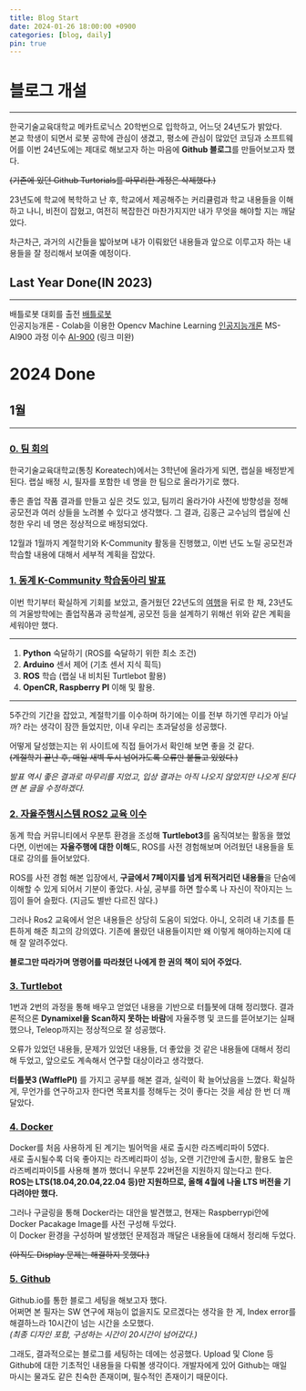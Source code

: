 ```yaml
---
title: Blog Start
date: 2024-01-26 18:00:00 +0900
categories: [blog, daily]
pin: true
---
```


# 블로그 개설
___
한국기술교육대학교 메카트로닉스 20학번으로 입학하고, 어느덧 24년도가 밝았다.  
본교 학생이 되면서 로봇 공학에 관심이 생겼고, 평소에 관심이 많았던 코딩과 소프트웨어를 이번 24년도에는 제대로 해보고자 하는 마음에 **Github 블로그**를 만들어보고자 했다.

~~(기존에 있던 Github Turtorials를 마무리한 계정은 삭제했다.)~~

23년도에 학교에 복학하고 난 후, 학교에서 제공해주는 커리큘럼과 학교 내용들을 이해하고 나니, 비전이 잡혔고, 여전히 복잡한건 마찬가지지만 내가 무엇을 해야할 지는 깨달았다.

차근차근, 과거의 시간들을 밟아보며 내가 이뤄왔던 내용들과 앞으로 이루고자 하는 내용들을 잘 정리해서 보여줄 예정이다.

## Last Year Done(IN 2023)
  

___
배틀로봇 대회를 출전 [배틀로봇](https://hs-p.github.io/posts/battle/)  
인공지능개론 - Colab을 이용한 Opencv Machine Learning [인공지능개론](https://hs-p.github.io/posts/battle/)
MS-AI900 과정 이수 [AI-900](https://hs-p.github.io/posts/battle/) (링크 미완)  
   
  
# 2024 Done

## 1월  
___

### [0. 팀 회의](https://hs-p.github.io/posts/battle/)

한국기술교육대학교(통칭 Koreatech)에서는 3학년에 올라가게 되면, 랩실을 배정받게 된다. 랩실 배정 시, 필자를 포함한 네 명을 한 팀으로 올라가기로 했다.

좋은 졸업 작품 결과를 만들고 싶은 것도 있고, 팀끼리 올라가야 사전에 방향성을 정해 공모전과 여러 상들을 노려볼 수 있다고 생각했다.
그 결과, 김홍근 교수님의 랩실에 신청한 우리 네 명은 정상적으로 배정되었다.

12월과 1월까지 계절학기와 K-Community 활동을 진행했고,
이번 년도 노릴 공모전과 학습할 내용에 대해서 세부적 계획을 잡았다.

### [1. 동계 K-Community 학습동아리 발표](https://hs-p.github.io/posts/Kcommunity/)

이번 학기부터 확실하게 기회를 보았고, 즐거웠던 22년도의 [여행](https://hs-p.github.io/posts/battle/)을 뒤로 한 채, 23년도의 겨울방학에는 졸업작품과 공학설계, 공모전 등을 설계하기 위해선 위와 같은 계획을 세워야만 했다.

___
1.  **Python** 숙달하기 (ROS를 숙달하기 위한 최소 조건)
2.  **Arduino** 센서 제어 (기초 센서 지식 흭득)
3.  **ROS** 학습 (랩실 내 비치된 Turtlebot 활용)
4.  **OpenCR, Raspberry PI** 이해 및 활용.  

___

5주간의 기간을 잡았고, 계절학기를 이수하며 하기에는 이를 전부 하기엔 무리가 아닐까? 라는 생각이 잠깐 들었지만, 이내 우리는 초과달성을 성공했다.

어떻게 달성했는지는 위 사이트에 직접 들어가서 확인해 보면 좋을 것 같다.  
~~(계절학기 끝난 후, 매일 새벽 두시 넘어가도록 오류만 붙들고 있었다.)~~

*발표 역시 좋은 결과로 마무리를 지었고, 입상 결과는 아직 나오지 않았지만 나오게 된다면 본 글을 수정하겠다.*

### [2. 자율주행시스템 ROS2 교육 이수](https://hs-p.github.io/posts/battle/)

동계 학습 커뮤니티에서 우분투 환경을 조성해 **Turtlebot3**를 움직여보는 활동을 했었다면, 이번에는 **자율주행에 대한 이해**도, ROS를 사전 경험해보며 어려웠던 내용들을 토대로 강의를 들어보았다.

ROS를 사전 경험 해본 입장에서, **구글에서 7페이지를 넘게 뒤적거리던 내용들**을 단숨에 이해할 수 있게 되어서 기분이 좋았다.
사실, 공부를 하면 할수록 나 자신이 작아지는 느낌이 들어 슬펐다. (지금도 별반 다르진 않다.)

그러나 Ros2 교육에서 얻은 내용들은 상당히 도움이 되었다. 아니, 오히려 내 기초를 튼튼하게 해준 최고의 강의였다. 기존에 몰랐던 내용들이지만 왜 이렇게 해야하는지에 대해 잘 알려주었다.  

**블로그만 따라가며 명령어를 따라쳤던 나에게 한 권의 책이 되어 주었다.**

### [3. Turtlebot](https://hs-p.github.io/posts/battle/)

1번과 2번의 과정을 통해 배우고 얻었던 내용을 기반으로 터틀봇에 대해 정리했다. 결과론적으론 **Dynamixel을 Scan하지 못하는 바람**에 자율주행 및 코드를 뜯어보기는 실패했으나, Teleop까지는 정상적으로 잘 성공했다.


오류가 있었던 내용들, 문제가 있었던 내용들, 더 좋았을 것 같은 내용들에 대해서 정리해 두었고, 앞으로도 계속해서 연구할 대상이라고 생각했다.

**터틀봇3 (WafflePI)** 를 가지고 공부를 해본 결과, 실력이 확 늘어났음을 느꼈다. 확실하게, 무언가를 연구하고자 한다면 목표치를 정해두는 것이 좋다는 것을 세삼 한 번 더 깨달았다.

### [4. Docker](https://hs-p.github.io/posts/battle/)

Docker를 처음 사용하게 된 계기는 빌어먹을 새로 출시한 라즈베리파이 5였다.  
새로 출시될수록 더욱 좋아지는 라즈베리파이 성능, 오랜 기간만에 출시한, 활용도 높은 라즈베리파이5를 사용해 볼까 했더니 우분투 22버전을 지원하지 않는다고 한다.  
**ROS는 LTS(18.04,20.04,22.04 등)만 지원하므로, 올해 4월에 나올 LTS 버전을 기다려야만 했다.**

그러나 구글링을 통해 Docker라는 대안을 발견했고, 현재는 Raspberrypi안에 Docker Pacakage Image를 사전 구성해 두었다.  
이 Docker 환경을 구성하며 발생했던 문제점과 깨달은 내용들에 대해서 정리해 두었다.  

~~(아직도 Display 문제는 해결하지 못했다.)~~

### [5. Github](https://hs-p.github.io/posts/battle/)

Github.io를 통한 블로그 세팅을 해보고자 했다.  
어쩌면 본 필자는 SW 연구에 재능이 없을지도 모르겠다는 생각을 한 게, Index error를 해결하느라 10시간이 넘는 시간을 소모했다.  
*(최종 디자인 포함, 구성하는 시간이 20시간이 넘어갔다.)*

그래도, 결과적으로는 블로그를 세팅하는 데에는 성공했다. Upload 및 Clone 등 Github에 대한 기초적인 내용들을 다뤄볼 생각이다.
개발자에게 있어 Github는 매일 마시는 물과도 같은 친숙한 존재이며, 필수적인 존재이기 때문이다.
